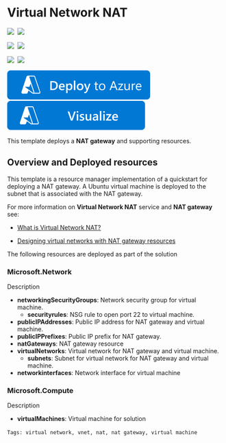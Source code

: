 # Virtual Network NAT

<IMG SRC="https://azurequickstartsservice.blob.core.windows.net/badges/101-nat-gateway-1-vm/PublicLastTestDate.svg" />&nbsp;
<IMG SRC="https://azurequickstartsservice.blob.core.windows.net/badges/101-nat-gateway-1-vm/PublicDeployment.svg" />&nbsp;

<IMG SRC="https://azurequickstartsservice.blob.core.windows.net/badges/101-nat-gateway-1-vm/FairfaxLastTestDate.svg" />&nbsp;
<IMG SRC="https://azurequickstartsservice.blob.core.windows.net/badges/101-nat-gateway-1-vm/FairfaxDeployment.svg" />&nbsp;
    
<IMG SRC="https://azurequickstartsservice.blob.core.windows.net/badges/101-nat-gateway-1-vm/BestPracticeResult.svg" />&nbsp;
<IMG SRC="https://azurequickstartsservice.blob.core.windows.net/badges/101-nat-gateway-1-vm/CredScanResult.svg" />&nbsp;
    
    
<a href="https://portal.azure.com/#create/Microsoft.Template/uri/https%3A%2F%2Fraw.githubusercontent.com%2FAzure%2Fazure-quickstart-templates%2Fmaster%2F101-nat-gateway-1-vm%2Fazuredeploy.json" target="_blank">
<img src="https://raw.githubusercontent.com/Azure/azure-quickstart-templates/master/1-CONTRIBUTION-GUIDE/images/deploytoazure.svg"/>
</a>
<a href="http://armviz.io/#/?load=https%3A%2F%2Fraw.githubusercontent.com%2FAzure%2Fazure-quickstart-templates%2Fmaster%2F101-nat-gateway-1-vm%2Fazuredeploy.json" target="_blank">
<img src="https://raw.githubusercontent.com/Azure/azure-quickstart-templates/master/1-CONTRIBUTION-GUIDE/images/visualizebutton.svg"/>
</a>

This template deploys a **NAT gateway** and supporting resources.

## Overview and Deployed resources

This template is a resource manager implementation of a quickstart for deploying a NAT gateway.  A Ubuntu virtual machine is deployed to the subnet that is associated with the NAT gateway.

For more information on **Virtual Network NAT** service and **NAT gateway** see:

* [What is Virtual Network NAT?](https://docs.microsoft.com/azure/virtual-network/nat-overview)

* [Designing virtual networks with NAT gateway resources](https://docs.microsoft.com/azure/virtual-network/nat-gateway-resource)

The following resources are deployed as part of the solution

### Microsoft.Network

Description

+ **networkingSecurityGroups**: Network security group for virtual machine.
  + **securityrules**: NSG rule to open port 22 to virtual machine.
+ **publicIPAddresses**: Public IP address for NAT gateway and virtual machine.
+ **publicIPPrefixes**: Public IP prefix for NAT gateway.
+ **natGateways**: NAT gateway resource
+ **virtualNetworks**: Virtual network for NAT gateway and virtual machine.
  + **subnets**: Subnet for virtual network for NAT gateway and virtual machine.
+ **networkinterfaces**: Network interface for virtual machine

### Microsoft.Compute

Description

+ **virtualMachines**: Virtual machine for solution

`Tags: virtual network, vnet, nat, nat gateway, virtual machine`

